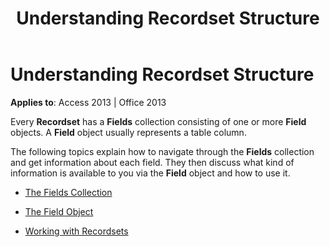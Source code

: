 ﻿---
title: Understanding Recordset Structure
TOCTitle: Understanding Recordset Structure
ms:assetid: 2668d8a2-3c2b-785c-88ed-eeff0d46b47a
ms:mtpsurl: https://msdn.microsoft.com/library/JJ249027(v=office.15)
ms:contentKeyID: 48543808
ms.date: 09/18/2015
mtps_version: v=office.15
---

# Understanding Recordset Structure

**Applies to**: Access 2013 | Office 2013

Every **Recordset** has a **Fields** collection consisting of one or more **Field** objects. A **Field** object usually represents a table column. 

The following topics explain how to navigate through the **Fields** collection and get information about each field. They then discuss what kind of information is available to you via the **Field** object and how to use it.

- [The Fields Collection](the-fields-collection.md)

- [The Field Object](the-field-object.md)

- [Working with Recordsets](working-with-recordsets.md)

